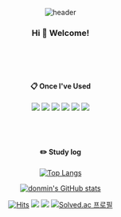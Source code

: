 
<div align="center">
  
![header](https://capsule-render.vercel.app/api?type=Rounded&text=Dongmin)</br>
### Hi 👋 Welcome!
</br></br></br>
 
####  :clipboard: Once I've Used </br>
<img src="https://img.shields.io/badge/JAVA-007396?style=for-the-badge&logo=java&logoColor=white">
<img src="https://img.shields.io/badge/MySQL-4479A1?style=for-the-badge&logo=MySQL&logoColor=white">
<img src="https://img.shields.io/badge/Oracle-F80000?style=for-the-badge&logo=Oracle&logoColor=white">
<img src="https://img.shields.io/badge/Eclipse-2C2255?style=for-the-badge&logo=Eclipse%20IDE&logoColor=white">
<img src="https://img.shields.io/badge/github-181717?style=for-the-badge&logo=github&logoColor=white">
<img src="https://img.shields.io/badge/spring-6DB33F?style=for-the-badge&logo=spring&logoColor=white">
</br></br></br></br>

#### :pencil2: Study log

[![Top Langs](https://github-readme-stats.vercel.app/api/top-langs/?username=893107&layout=compact)](https://github.com/anuraghazra/github-readme-stats)

[![donmin's GitHub stats](https://github-readme-stats.vercel.app/api?username=Dongmin&show_icons=true&theme=transparent&count_private=true)](https://github.com/anuraghazra/github-readme-stats)



[![Hits](https://hits.seeyoufarm.com/api/count/incr/badge.svg?url=https%3A%2F%2Fgithub.com%2FGdm0714&count_bg=%2302FF2B&title_bg=%230030F9&icon=googlechrome.svg&icon_color=%23E7E7E7&title=%EB%B0%A9%EB%AC%B8%EC%9E%90&edge_flat=false)](https://hits.seeyoufarm.com)
<a href="https://coding-study00.tistory.com/"><img src="https://img.shields.io/badge/My tech blog-A9BCF5?style=flat-square&logo=GitHub Sponsors&logoColor=white&link=블로그 주소"/></a>
<a href="https://www.instagram.com/sma11__44/" target="_blank"><img src="https://img.shields.io/badge/Instagram-E4405F?style=flat-square&logo=Instagram&logoColor=white"/></a>
[![Solved.ac
프로필](http://mazassumnida.wtf/api/mini/generate_badge?boj=koh0714)](https://solved.ac/koh0714)
  </div>
 



<!--
**Gdm0714/Gdm0714** is a ✨ _special_ ✨ repository because its `README.md` (this file) appears on your GitHub profile.

Here are some ideas to get you started:

- 🔭 I’m currently working on ...
- 🌱 I’m currently learning ...
- 👯 I’m looking to collaborate on ...
- 🤔 I’m looking for help with ...
- 💬 Ask me about ...
- 📫 How to reach me: ...
- 😄 Pronouns: ...
- ⚡ Fun fact: ...
-->
